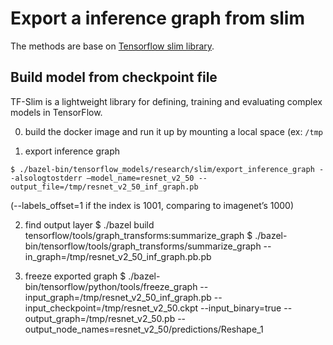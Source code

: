 # Export a inference graph from slim

The methods are base on [Tensorflow slim library](https://github.com/tensorflow/models/tree/master/research/slim).

## Build model from checkpoint file
TF-Slim is a lightweight library for defining, training and evaluating complex models in TensorFlow.

0. build the docker image and run it up by mounting a local space (ex: `/tmp`

1. export inference graph
```
$ ./bazel-bin/tensorflow_models/research/slim/export_inference_graph --alsologtostderr —model_name=resnet_v2_50 --output_file=/tmp/resnet_v2_50_inf_graph.pb
```
(--labels_offset=1 if the index is 1001, comparing to imagenet’s 1000)  

2. find output layer
$ ./bazel build tensorflow/tools/graph_transforms:summarize_graph
$ ./bazel-bin/tensorflow/tools/graph_transforms/summarize_graph   --in_graph=/tmp/resnet_v2_50_inf_graph.pb.pb

3. freeze exported graph
$ ./bazel-bin/tensorflow/python/tools/freeze_graph --input_graph=/tmp/resnet_v2_50_inf_graph.pb --input_checkpoint=/tmp/resnet_v2_50.ckpt --input_binary=true --output_graph=/tmp/resnet_v2_50.pb --output_node_names=resnet_v2_50/predictions/Reshape_1

